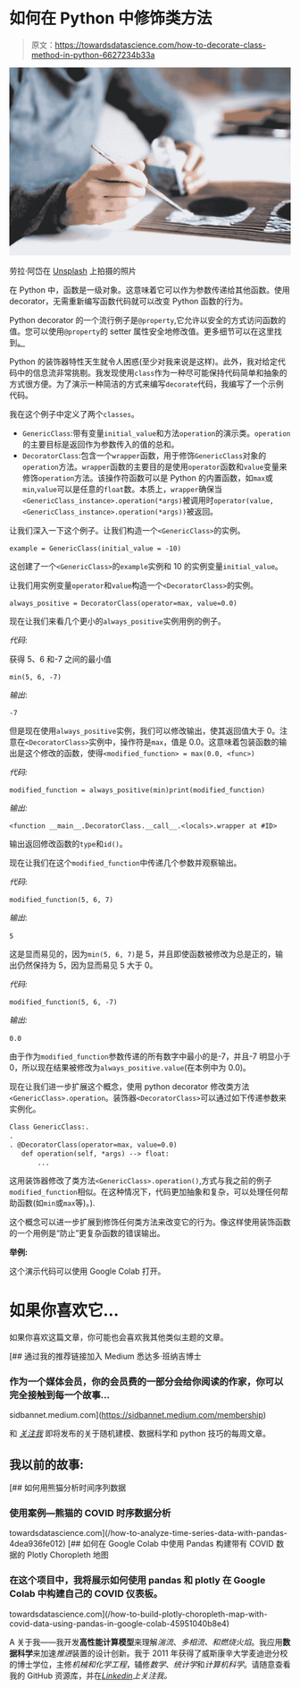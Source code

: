 # 如何在 Python 中修饰类方法

> 原文：<https://towardsdatascience.com/how-to-decorate-class-method-in-python-6627234b33a>

![](img/8c0385f7f7d025d8d1d84a20a86b16e8.png)

劳拉·阿岱在 [Unsplash](https://unsplash.com?utm_source=medium&utm_medium=referral) 上拍摄的照片

在 Python 中，函数是一级对象。这意味着它可以作为参数传递给其他函数。使用 decorator，无需重新编写函数代码就可以改变 Python 函数的行为。

Python decorator 的一个流行例子是`@property`,它允许以安全的方式访问函数的值。您可以使用`@property`的 setter 属性安全地修改值。更多细节可以在这里找到[。](https://www.tutorialsteacher.com/python/property-decorator)

Python 的装饰器特性天生就令人困惑(至少对我来说是这样)。此外，我对给定代码中的信息流非常挑剔。我发现使用`class`作为一种尽可能保持代码简单和抽象的方式很方便。为了演示一种简洁的方式来编写`decorate`代码，我编写了一个示例代码。

我在这个例子中定义了两个`classes`。

*   `GenericClass`:带有变量`initial_value`和方法`operation`的演示类。`operation`的主要目标是返回作为参数传入的值的总和。
*   `DecoratorClass`:包含一个`wrapper`函数，用于修饰`GenericClass`对象的`operation`方法。`wrapper`函数的主要目的是使用`operator`函数和`value`变量来修饰`operation`方法。该操作符函数可以是 Python 的内置函数，如`max`或`min`,`value`可以是任意的`float`数。本质上，`wrapper`确保当`<GenericClass_instance>.operation(*args)`被调用时`operator(value, <GenericClass_instance>.operation(*args))`被返回。

让我们深入一下这个例子。让我们构造一个`<GenericClass>`的实例。

```
example = GenericClass(initial_value = -10)
```

这创建了一个`<GenericClass>`的`example`实例和 10 的实例变量`initial_value`。

让我们用实例变量`operator`和`value`构造一个`<DecoratorClass>`的实例。

```
always_positive = DecoratorClass(operator=max, value=0.0)
```

现在让我们来看几个更小的`always_positive`实例用例的例子。

*代码*:

获得 5、6 和-7 之间的最小值

```
min(5, 6, -7)
```

*输出*:

```
-7
```

但是现在使用`always_positive`实例，我们可以修改输出，使其返回值大于 0。注意在`<DecoratorClass>`实例中，操作符是`max`，值是 0.0。这意味着包装函数的输出是这个修改的函数，使得`<modified_function> = max(0.0, <func>)`

*代码:*

```
modified_function = always_positive(min)print(modified_function)
```

*输出:*

```
<function __main__.DecoratorClass.__call__.<locals>.wrapper at #ID>
```

输出返回修改函数的`type`和`id()`。

现在让我们在这个`modified_function`中传递几个参数并观察输出。

*代码*:

```
modified_function(5, 6, 7)
```

*输出*:

`5`

这是显而易见的，因为`min(5, 6, 7)`是 5，并且即使函数被修改为总是正的，输出仍然保持为 5，因为显而易见 5 大于 0。

*代码:*

```
modified_function(5, 6, -7)
```

*输出:*

`0.0`

由于作为`modified_function`参数传递的所有数字中最小的是-7，并且-7 明显小于 0，所以现在结果被修改为`always_positive.value`(在本例中为 0.0)。

现在让我们进一步扩展这个概念，使用 python decorator 修改类方法`<GenericClass>.operation`。装饰器`<DecoratorClass>`可以通过如下传递参数来实例化。

```
Class GenericClass:.
.
. @DecoratorClass(operator=max, value=0.0)
   def operation(self, *args) --> float:
       ...
```

这用装饰器修改了类方法`<GenericClass>.operation()`,方式与我之前的例子`modified_function`相似。在这种情况下，代码更加抽象和复杂，可以处理任何帮助函数(如`min`或`max`等)。).

这个概念可以进一步扩展到修饰任何类方法来改变它的行为。像这样使用装饰函数的一个用例是“防止”更复杂函数的错误输出。

**举例:**

这个演示代码可以使用 Google Colab 打开。

# 如果你喜欢它…

如果你喜欢这篇文章，你可能也会喜欢我其他类似主题的文章。

[](https://sidbannet.medium.com/membership) [## 通过我的推荐链接加入 Medium 悉达多·班纳吉博士

### 作为一个媒体会员，你的会员费的一部分会给你阅读的作家，你可以完全接触到每一个故事…

sidbannet.medium.com](https://sidbannet.medium.com/membership) 

和 [*关注我*](https://medium.com/@sidbannet) 即将发布的关于随机建模、数据科学和 python 技巧的每周文章。

## 我以前的故事:

[](/how-to-analyze-time-series-data-with-pandas-4dea936fe012) [## 如何用熊猫分析时间序列数据

### 使用案例—熊猫的 COVID 时序数据分析

towardsdatascience.com](/how-to-analyze-time-series-data-with-pandas-4dea936fe012) [](/how-to-build-plotly-choropleth-map-with-covid-data-using-pandas-in-google-colab-45951040b8e4) [## 如何在 Google Colab 中使用 Pandas 构建带有 COVID 数据的 Plotly Choropleth 地图

### 在这个项目中，我将展示如何使用 pandas 和 plotly 在 Google Colab 中构建自己的 COVID 仪表板。

towardsdatascience.com](/how-to-build-plotly-choropleth-map-with-covid-data-using-pandas-in-google-colab-45951040b8e4) 

A 关于我——我开发**高性能计算模型**来理解*湍流*、*多相流、*和*燃烧火焰*。我应用**数据科学**来加速*推进*装置的设计创新。我于 2011 年获得了威斯康辛大学麦迪逊分校的博士学位，主修*机械和化学工程*，辅修*数学*、*统计学*和*计算机科学*。请随意查看我的 GitHub 资源库，并在[*Linkedin*](https://www.linkedin.com/in/sidban)*上关注我。*